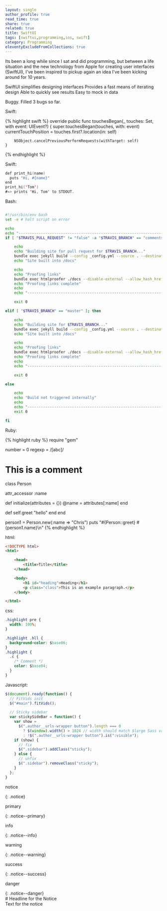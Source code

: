 ```yaml
---
layout: single
author_profile: true
read_time: true
share: true
related: true
title: SwiftUI
tags: [swiftui,programming,ios, swift]
category: Programming
eleventyExcludeFromCollections: true
---
```


Its been a long while since I sat and did programming, but between a life situation and the new technology from Apple for creating user interfaces (SwiftUI), I've been inspired to pickup again an idea I've been kicking around for 10 years.

<!--more-->

SwiftUI simplifies designing interfaces
Provides a fast means of iterating design
Able to quickly see results
Easy to mock in data

Buggy.
Filled 3 bugs so far.

Swift:

{% highlight swift %}
     override public func touchesBegan(_ touches: Set<UITouch>, with event: UIEvent?) {
        super.touchesBegan(touches, with: event)
        currentTouchPosition = touches.first?.location(in: self)

        NSObject.cancelPreviousPerformRequests(withTarget: self)
    }
{% endhighlight %}

Swift:

```swift
def print_hi(name)
  puts "Hi, #{name}"
end
print_hi('Tom')
#=> prints 'Hi, Tom' to STDOUT.
```

Bash:
```bash

#!/usr/bin/env bash
set -e # halt script on error

echo
echo "------------------------------------------------------------------------------------------------------------------------"
if [ "$TRAVIS_PULL_REQUEST" != "false" -a "$TRAVIS_BRANCH" == "comments" ]; then

    echo
    echo "Building site for pull request for $TRAVIS_BRANCH..."
    bundle exec jekyll build --config _config.yml --source . --destination ./docs
    echo "Site built into /docs"

    echo
    echo "Proofing links"
    bundle exec htmlproofer ./docs --disable-external --allow_hash_href
    echo "Proofing links complete"
    echo
    echo "------------------------------------------------------------------------------------------------------------------------"

    exit 0

elif [ "$TRAVIS_BRANCH" == "master" ]; then

    echo
    echo "Building site for $TRAVIS_BRANCH..."
    bundle exec jekyll build --config _config.yml --source . --destination ./docs
    echo "Site built into /docs"

    echo
    echo "Proofing links"
    bundle exec htmlproofer ./docs --disable-external --allow_hash_href
    echo "Proofing links complete"
    echo
    echo "------------------------------------------------------------------------------------------------------------------------"

    exit 0

else

    echo
    echo "Build not triggered internally"
    echo
    echo "------------------------------------------------------------------------------------------------------------------------"
    exit 0

fi
```

Ruby:

{% highlight ruby %}
require "gem"

number = 0
regexp = /[abc]/

# This is a comment
class Person

  attr_accessor :name

  def initialize(attributes = {})
    @name = attributes[:name]
  end

  def self.greet
    "hello"
  end
end

person1 = Person.new(:name => "Chris")
puts "#{Person::greet} #{person1.name}\n"
{% endhighlight %}

html:

```html
<!DOCTYPE html>
<html>

    <head>
        <title>Title</title>
    </head>

    <body>
        <h1 id="heading">Heading</h1>
        <p class="class">This is an example paragraph.</p>
    </body>

</html>
```

css:
```css
.highlight pre {
  width: 100%;
}

.highlight .hll {
  background-color: $base06;
}
.highlight {
  .c {
    /* Comment */
    color: $base04;
  }
}
```

Javascript:

```javascript
$(document).ready(function() {
  // FitVids init
  $("#main").fitVids();

  // Sticky sidebar
  var stickySideBar = function() {
    var show =
      $(".author__urls-wrapper button").length === 0
        ? $(window).width() > 1024 // width should match $large Sass variable
        : !$(".author__urls-wrapper button").is(":visible");
    if (show) {
      // fix
      $(".sidebar").addClass("sticky");
    } else {
      // unfix
      $(".sidebar").removeClass("sticky");
    }
  };
}
```

<p>notice</p>{: .notice}
<p>primary</p>{: .notice--primary}
<p>info</p>{: .notice--info}
<p>warning</p>{: .notice--warning}
<p>success</p>{: .notice--success}
<p>danger</p>{: .notice--danger}

<div class="notice--success" markdown="1">
  # Headline for the Notice
  <br>
  Text for the notice
</div>